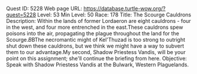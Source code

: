 Quest ID: 5228
Web page URL: https://database.turtle-wow.org/?quest=5228
Level: 53
Min Level: 50
Race: 178
Title: The Scourge Cauldrons
Description: Within the lands of former Lordaeron are eight cauldrons - four in the west, and four more entrenched in the east.These cauldrons spew poisons into the air, propagating the plague throughout the land for the Scourge.$B$BThe necromantic might of Kel'Thuzad is too strong to outright shut down these cauldrons, but we think we might have a way to subvert them to our advantage.My second, Shadow Priestess Vandis, will be your point on this assignment; she'll continue the briefing from here.
Objective: Speak with Shadow Priestess Vandis at the Bulwark, Western Plaguelands.
